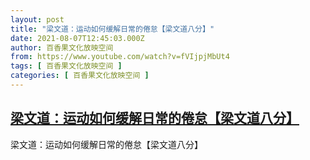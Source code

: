 ```yaml
---
layout: post
title: "梁文道：运动如何缓解日常的倦怠【梁文道八分】"
date: 2021-08-07T12:45:03.000Z
author: 百香果文化放映空间
from: https://www.youtube.com/watch?v=fVIjpjMbUt4
tags: [ 百香果文化放映空间 ]
categories: [ 百香果文化放映空间 ]
---
```

<!--1628340303000-->
[梁文道：运动如何缓解日常的倦怠【梁文道八分】](https://www.youtube.com/watch?v=fVIjpjMbUt4)
------

<div>
梁文道：运动如何缓解日常的倦怠【梁文道八分】
</div>
